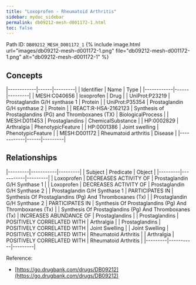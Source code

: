 ```yaml
---
title: "Loxoprofen - Rheumatoid Arthritis"
sidebar: mydoc_sidebar
permalink: db09212-mesh-d001172-1.html
toc: false 
---
```



Path ID: `DB09212_MESH_D001172_1`
{% include image.html url="images/db09212-mesh-d001172-1.png" file="db09212-mesh-d001172-1.png" alt="db09212-mesh-d001172-1" %}

## Concepts

|------------|------|---------|
| Identifier | Name | Type    |
|------------|------|---------|
| MESH:C040656 | loxoprofen | Drug |
| UniProt:P23219 | Prostaglandin G/H synthase 1 | Protein |
| UniProt:P35354 | Prostaglandin G/H synthase 2 | Protein |
| REACT:R-HSA-2162123 | Synthesis of Prostaglandins (PG) and Thromboxanes (TX) | BiologicalProcess |
| MESH:D011453 | Prostaglandins | ChemicalSubstance |
| HP:0002829 | Arthralgia | PhenotypicFeature |
| HP:0001386 | Joint swelling | PhenotypicFeature |
| MESH:D001172 | Rheumatoid arthritis | Disease |
|------------|------|---------|

## Relationships

|---------|-----------|---------|
| Subject | Predicate | Object  |
|---------|-----------|---------|
| Loxoprofen | DECREASES ACTIVITY OF | Prostaglandin G/H Synthase 1 |
| Loxoprofen | DECREASES ACTIVITY OF | Prostaglandin G/H Synthase 2 |
| Prostaglandin G/H Synthase 1 | PARTICIPATES IN | Synthesis Of Prostaglandins (Pg) And Thromboxanes (Tx) |
| Prostaglandin G/H Synthase 2 | PARTICIPATES IN | Synthesis Of Prostaglandins (Pg) And Thromboxanes (Tx) |
| Synthesis Of Prostaglandins (Pg) And Thromboxanes (Tx) | INCREASES ABUNDANCE OF | Prostaglandins |
| Prostaglandins | POSITIVELY CORRELATED WITH | Arthralgia |
| Prostaglandins | POSITIVELY CORRELATED WITH | Joint Swelling |
| Joint Swelling | POSITIVELY CORRELATED WITH | Rheumatoid Arthritis |
| Arthralgia | POSITIVELY CORRELATED WITH | Rheumatoid Arthritis |
|---------|-----------|---------|

Reference: 
  - [https://go.drugbank.com/drugs/DB09212](https://go.drugbank.com/drugs/DB09212)
